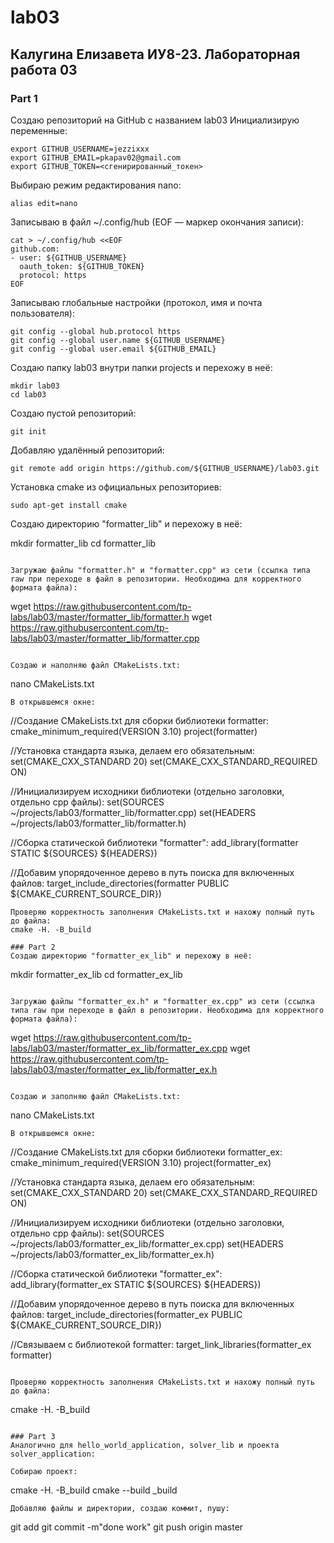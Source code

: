 # lab03
## Калугина Елизавета ИУ8-23. Лабораторная работа 03
### Part 1
Создаю репозиторий на GitHub с названием lab03
Инициализирую переменные:
```
export GITHUB_USERNAME=jezzixxx
export GITHUB_EMAIL=pkapav02@gmail.com
export GITHUB_TOKEN=<сгенирированный_токен>
```

Выбираю режим редактирования nano:
```
alias edit=nano
```

Записываю в файл ~/.config/hub (EOF — маркер окончания записи):
```
cat > ~/.config/hub <<EOF
github.com:
- user: ${GITHUB_USERNAME}
  oauth_token: ${GITHUB_TOKEN}
  protocol: https
EOF
```

Записываю глобальные настройки (протокол, имя и почта пользователя):
```
git config --global hub.protocol https
git config --global user.name ${GITHUB_USERNAME}
git config --global user.email ${GITHUB_EMAIL}
```

Создаю папку lab03 внутри папки projects и перехожу в неё:
```
mkdir lab03
cd lab03
```

Создаю пустой репозиторий:
```
git init
```

Добавляю удалённый репозиторий:
```
git remote add origin https://github.com/${GITHUB_USERNAME}/lab03.git
```

Установка cmake из официальных репозиториев:
```
sudo apt-get install cmake
```

Создаю директорию "formatter_lib" и перехожу в неё:

mkdir formatter_lib
cd formatter_lib
```

Загружаю файлы "formatter.h" и "formatter.cpp" из сети (ссылка типа raw при переходе в файл в репозитории. Необходима для корректного формата файла):
```
wget https://raw.githubusercontent.com/tp-labs/lab03/master/formatter_lib/formatter.h
wget https://raw.githubusercontent.com/tp-labs/lab03/master/formatter_lib/formatter.cpp
```

Создаю и наполняю файл CMakeLists.txt:
```
nano CMakeLists.txt
```
В открывшемся окне:

```
//Создание CMakeLists.txt для сборки библиотеки formatter:
cmake_minimum_required(VERSION 3.10) 
project(formatter)

//Установка стандарта языка, делаем его обязательным:
set(CMAKE_CXX_STANDARD 20)
set(CMAKE_CXX_STANDARD_REQUIRED ON)

//Инициализируем исходники библиотеки (отдельно заголовки, отдельно cpp файлы):
set(SOURCES ~/projects/lab03/formatter_lib/formatter.cpp)
set(HEADERS ~/projects/lab03/formatter_lib/formatter.h)

//Сборка статической библиотеки "formatter":
add_library(formatter STATIC ${SOURCES} ${HEADERS})

//Добавим упорядоченное дерево в путь поиска для включенных файлов:
target_include_directories(formatter PUBLIC ${CMAKE_CURRENT_SOURCE_DIR})
```
Проверяю корректность заполнения CMakeLists.txt и нахожу полный путь до файла:
cmake -H. -B_build

### Part 2
Создаю директорию "formatter_ex_lib" и перехожу в неё:

```
mkdir formatter_ex_lib
cd formatter_ex_lib
```

Загружаю файлы "formatter_ex.h" и "formatter_ex.cpp" из сети (ссылка типа raw при переходе в файл в репозитории. Необходима для корректного формата файла):
```
wget https://raw.githubusercontent.com/tp-labs/lab03/master/formatter_ex_lib/formatter_ex.cpp
wget https://raw.githubusercontent.com/tp-labs/lab03/master/formatter_ex_lib/formatter_ex.h
```

Создаю и заполняю файл CMakeLists.txt:
```
nano CMakeLists.txt
```
В открывшемся окне:

```
//Создание CMakeLists.txt для сборки библиотеки formatter_ex:
cmake_minimum_required(VERSION 3.10) 
project(formatter_ex)

//Установка стандарта языка, делаем его обязательным:
set(CMAKE_CXX_STANDARD 20)
set(CMAKE_CXX_STANDARD_REQUIRED ON)

//Инициализируем исходники библиотеки (отдельно заголовки, отдельно cpp файлы):
set(SOURCES ~/projects/lab03/formatter_ex_lib/formatter_ex.cpp)
set(HEADERS ~/projects/lab03/formatter_ex_lib/formatter_ex.h)

//Сборка статической библиотеки "formatter_ex":
add_library(formatter_ex STATIC ${SOURCES} ${HEADERS})

//Добавим упорядоченное дерево в путь поиска для включенных файлов:
target_include_directories(formatter_ex PUBLIC ${CMAKE_CURRENT_SOURCE_DIR})

//Связываем с библиотекой formatter:
target_link_libraries(formatter_ex formatter)
```

Проверяю корректность заполнения CMakeLists.txt и нахожу полный путь до файла:

```
cmake -H. -B_build
```

### Part 3
Аналогично для hello_world_application, solver_lib и проекта solver_application:

Собираю проект:

```
cmake -H. -B_build
cmake --build _build
```
Добавляю файлы и директории, создаю коммит, пушу:

```
git add
git commit -m"done work"
git push origin master
```
